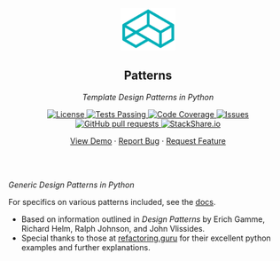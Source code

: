 <!-- header -->
<div align="center">
    <p>
    <!-- Header -->
        <img width="100px" src="./static/images/readme_logo.png"  alt="design-patterns" />
        <h2>Patterns</h2>
        <p><i>Template Design Patterns in Python</i></p>
    </p>
    <p>
    <!-- Shields -->
        <a href="https://github.com/armckinney/design-patterns/LICENSE">
            <img alt="License" src="https://img.shields.io/github/license/armckinney/design-patterns.svg" />
        </a>
        <a href="https://github.com/armckinney/design-patterns/actions">
            <img alt="Tests Passing" src="https://github.com/armckinney/design-patterns/workflows/ci/badge.svg" />
        </a>
        <a href="https://codecov.io/gh/armckinney/design-patterns">
            <img alt="Code Coverage" src="https://codecov.io/gh/armckinney/design-patterns/branch/master/graph/badge.svg" />
        </a>
        <a href="https://github.com/armckinney/design-patterns/issues">
            <img alt="Issues" src="https://img.shields.io/github/issues/armckinney/design-patterns" />
        </a>
        <a href="https://github.com/armckinney/design-patterns/pulls">
            <img alt="GitHub pull requests" src="https://img.shields.io/github/issues-pr/armckinney/design-patterns" />
        </a>
        <a href="https://stackshare.io/armck/design-patterns">
            <img alt="StackShare.io" src="http://img.shields.io/badge/tech-stack-0690fa.svg?label=StackShare.io">
        </a>
    </p>
    <p>
    <!-- Links -->
        <a href="#demo">View Demo</a>
        ·
        <a href="https://github.com/armckinney/design-patterns/issues/new/choose">Report Bug</a>
        ·
        <a href="https://github.com/armckinney/design-patterns/issues/new/choose">Request Feature</a>
    </p>
</div>
<br>
<br>

<!-- Description -->
*Generic Design Patterns in Python*

For specifics on various patterns included, see the [docs](/docs/pattern_overview.md).

- Based on information outlined in *Design Patterns* by Erich Gamme, Richard Helm, Ralph Johnson, and John Vlissides.
- Special thanks to those at [refactoring.guru](https://refactoring.guru/) for their excellent python examples and further explanations.
